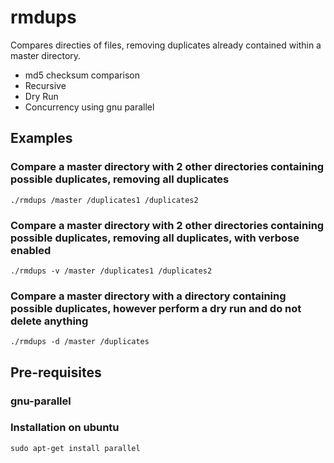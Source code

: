 # rmdups

Compares directies of files, removing duplicates already contained within a master directory.

- md5 checksum comparison
- Recursive
- Dry Run
- Concurrency using gnu parallel

## Examples

### Compare a master directory with 2 other directories containing possible duplicates, removing all duplicates

```shell
./rmdups /master /duplicates1 /duplicates2
```

### Compare a master directory with 2 other directories containing possible duplicates, removing all duplicates, with verbose enabled

```shell
./rmdups -v /master /duplicates1 /duplicates2
```

### Compare a master directory with a directory containing possible duplicates, however perform a dry run and do not delete anything

```shell
./rmdups -d /master /duplicates
```

## Pre-requisites

### gnu-parallel

### Installation on ubuntu

```shell
sudo apt-get install parallel
```
